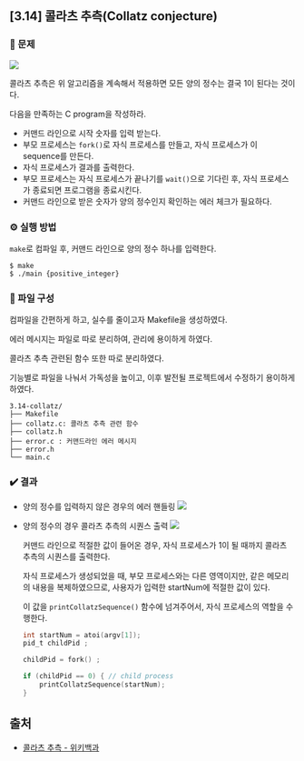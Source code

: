 
## \[3.14] 콜라츠 추측(Collatz conjecture)

### 📝 문제 

![](https://i.imgur.com/NgNQ3wH.png)

콜라츠 추측은 위 알고리즘을 계속해서 적용하면 모든 양의 정수는 결국 1이 된다는 것이다.

다음을 만족하는 C program을 작성하라.

- 커맨드 라인으로 시작 숫자를 입력 받는다.
- 부모 프로세스는 `fork()`로 자식 프로세스를 만들고, 자식 프로세스가 이 sequence를 만든다.
- 자식 프로세스가 결과를 출력한다.
- 부모 프로세스는 자식 프로세스가 끝나기를 `wait()`으로 기다린 후, 자식 프로세스가 종료되면 프로그램을 종료시킨다. 
- 커맨드 라인으로 받은 숫자가 양의 정수인지 확인하는 에러 체크가 필요하다.

### ⚙️ 실행 방법

`make`로 컴파일 후, 커맨드 라인으로 양의 정수 하나를 입력한다.

```
$ make
$ ./main {positive_integer}
```

### 📂 파일 구성

컴파일을 간편하게 하고, 실수를 줄이고자 Makefile을 생성하였다.

에러 메시지는 파일로 따로 분리하여, 관리에 용이하게 하였다.

콜라츠 추측 관련된 함수 또한 따로 분리하였다. 

기능별로 파일을 나눠서 가독성을 높이고, 이후 발전될 프로젝트에서 수정하기 용이하게 하였다.


```
3.14-collatz/
├── Makefile
├── collatz.c: 콜라츠 추측 관련 함수 
├── collatz.h
├── error.c	: 커맨드라인 에러 메시지 
├── error.h
└── main.c	
```

### ✔️ 결과 

- 양의 정수를 입력하지 않은 경우의 에러 핸들링
	![](https://i.imgur.com/BPDegdZ.png)

- 양의 정수의 경우 콜라츠 추측의 시퀀스 출력
	![](https://i.imgur.com/C4kIto9.png)

	커맨드 라인으로 적절한 값이 들어온 경우, 자식 프로세스가 1이 될 때까지 콜라츠 추측의 시퀀스를 출력한다.
	
	자식 프로세스가 생성되었을 때, 부모 프로세스와는 다른 영역이지만, 같은 메모리의 내용을 복제하였으므로, 사용자가 입력한 startNum에 적절한 값이 있다. 
	
	이 값을 `printCollatzSequence()` 함수에 넘겨주어서, 자식 프로세스의 역할을 수행한다.

	```c
	int startNum = atoi(argv[1]);
	pid_t childPid ;

	childPid = fork() ;

	if (childPid == 0) { // child process
		printCollatzSequence(startNum);
	}
	```



## 출처
- [콜라츠 추측 - 위키백과](https://ko.wikipedia.org/wiki/%EC%BD%9C%EB%9D%BC%EC%B8%A0_%EC%B6%94%EC%B8%A1)
